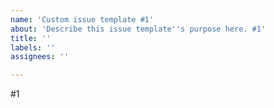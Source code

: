 ```yaml
---
name: 'Custom issue template #1'
about: 'Describe this issue template''s purpose here. #1'
title: ''
labels: ''
assignees: ''

---
```


#1
